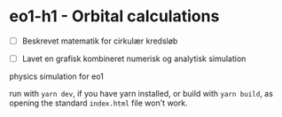 
# eo1-h1 - Orbital calculations


- [ ] Beskrevet matematik for cirkulær kredsløb
- [ ] Lavet en grafisk kombineret numerisk og analytisk simulation




physics simulation for eo1

run with `yarn dev`, if you have yarn installed, or build with `yarn build`, as opening the standard `index.html` file won't work.
